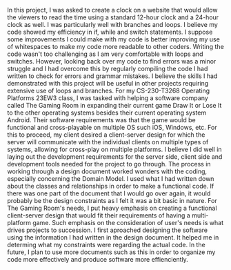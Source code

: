 In this project, I was asked to create a clock on a website that would allow the viewers to read the time using a standard 12-hour clock and a 24-hour clock as well. I was particularly well with branches and loops. I believe my code showed my efficiency in if, while and switch statements. I suppose some improvements I could make with my code is better improving my use of whitespaces to make my code more readable to other coders. Writing the code wasn't too challenging as I am very comfortable with loops and switches. However, looking back over my code to find errors was a minor struggle and I had overcome this by regularly compiling the code I had written to check for errors and grammar mistakes. I believe the skills I had demonstrated with this project will be useful in other projects requiring extensive use of loops and branches. 
For my CS-230-T3268 Operating Platforms 23EW3 class, I was tasked with helping a software company called The Gaming Room in expanding their current game Draw It or Lose It to the other operating systems besides their current operating system Android. Their software requirements was that the game would be functional and cross-playable on multiple OS such iOS, Windows, etc. For this to proceed, my client desired a client-server design for which the server will communicate with the individual clients on multiple types of systems, allowing for cross-play on multiple platforms. I believe I did well in laying out the development requirements for the server side, client side and development tools needed for the project to go through. The process in working through a design document worked wonders with the coding, especially concerning the Domain Model. I used what I had written down about the classes and relationships in order to make a functional code. If there was one part of the document that I would go over again, it would probably be the design constraints as I felt it was a bit basic in nature. For The Gaming Room's needs, I put heavy emphasis on creating a functional client-server design that would fit their requirements of having a multi-platform game. Such emphasis on the consideration of user's needs is what drives projects to succession. I first aproached designing the software using the information I had written in the design document. It helped me in determing what my constraints were regarding the actual code. In the future, I plan to use more documents such as this in order to organize my code more effectively and produce software more effienciently.
